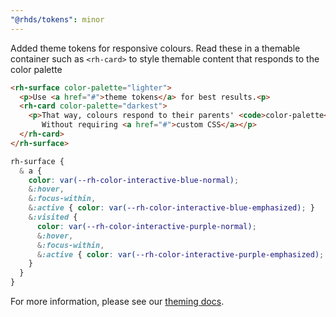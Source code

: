 ```yaml
---
"@rhds/tokens": minor
---
```

Added theme tokens for responsive colours. Read these in a themable container
such as `<rh-card>` to style themable content that responds to the color palette

```html
<rh-surface color-palette="lighter">
  <p>Use <a href="#">theme tokens</a> for best results.<p>
  <rh-card color-palette="darkest">
    <p>That way, colours respond to their parents' <code>color-palette</code>
       Without requiring <a href="#">custom CSS</a></p>
  </rh-card>
</rh-surface>
```

```css
rh-surface {
  & a {
    color: var(--rh-color-interactive-blue-normal);
    &:hover,
    &:focus-within,
    &:active { color: var(--rh-color-interactive-blue-emphasized); }
    &:visited {
      color: var(--rh-color-interactive-purple-normal);
      &:hover,
      &:focus-within,
      &:active { color: var(--rh-color-interactive-purple-emphasized); }
    }
  }
}
```

For more information, please see our [theming docs](https://ux.redhat.com/themeing).
